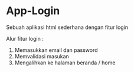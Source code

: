 # App-Login
Sebuah aplikasi html sederhana dengan fitur login 

Alur fitur login :
1. Memasukkan email dan password
2. Memvalidasi masukan
3. Mengalihkan ke halaman beranda / home
